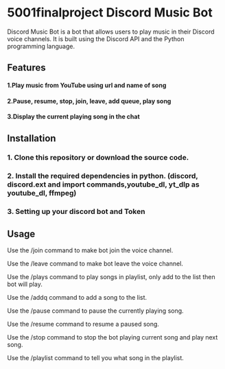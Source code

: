 # 5001finalproject Discord Music Bot
Discord Music Bot is a bot that allows users to play music in their Discord voice channels. It is built using the Discord API and the Python programming language.
## Features
#### 1.Play music from YouTube using url and name of song
#### 2.Pause, resume, stop, join, leave, add queue, play song
#### 3.Display the current playing song in the chat

## Installation
### 1. Clone this repository or download the source code.
### 2. Install the required dependencies in python. (discord, discord.ext and import commands,youtube_dl, yt_dlp as youtube_dl, ffmpeg)
### 3. Setting up your discord bot and Token

## Usage
Use the /join command to make bot join the voice channel.

Use the /leave command to make bot leave the voice channel.

Use the /plays command to play songs in playlist, only add to the list then bot will play.

Use the /addq command to add a song to the list.

Use the /pause command to pause the currently playing song.

Use the /resume command to resume a paused song.

Use the /stop command to stop the bot playing current song and play next song.

Use the /playlist command to tell you what song in the playlist.


